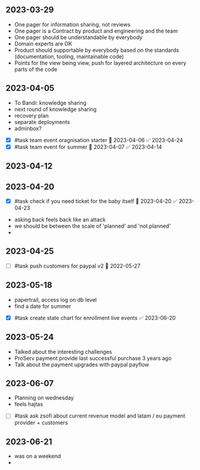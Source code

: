 ## 2023-03-29

-   One pager for information sharing, not reviews
-   One pager is a Contract by product and engineering and the team
-   One pager should be understandable by everybody
-   Domain experts are OK
-   Product should supportable by everybody based on the standards (documentation, tooling, maintainable code)
-   Points for the view being view, push for layered architecture on every parts of the code

## 2023-04-05

- To Bandi: knowledge sharing
- next round of knowledge sharing
- recovery plan 
- separate deployments
- adminbox?
- [x] #task team event oragnisation starter 📅 2023-04-06 ✅ 2023-04-24
- [x] #task team event for summer 📅 2023-04-07 ✅ 2023-04-14

## 2023-04-12

## 2023-04-20

- [x] #task check if you need ticket for the baby itself 📅 2023-04-20 ✅ 2023-04-23
- asking back feels back like an attack
- we should be between the scale of 'planned' and 'not planned'
- 

## 2023-04-25

- [ ] #task push customers for paypal v2 📅 2022-05-27

## 2023-05-18

-  papertrail, access log on db level
- find a date for summer
- [x] #task create state chart for enrollment live events ✅ 2023-06-20

## 2023-05-24

- Talked about the interesting challenges
- ProServ payment provide last successful purchase 3 years ago
- Talk about the payment upgrades with paypal payflow


## 2023-06-07

- Planning on wednesday
- feels hajtas
- [ ] #task ask zsofi about current revenue model and latam / eu payment provider + customers

## 2023-06-21

- was on a weekend 
- 